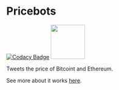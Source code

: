 # Pricebots

[![Codacy Badge](https://api.codacy.com/project/badge/Grade/1e0d48fc82eb4424a8ec4f61ecdafa5f)](https://www.codacy.com/app/JordanDworaczyk/EthPriceBot?utm_source=github.com&utm_medium=referral&utm_content=JordanDworaczyk/EthPriceBot&utm_campaign=badger)
<a href="http://ethpricebot.enterslack.com">
	<img src='https://cdn.worldvectorlogo.com/logos/slack.svg' width='90'>
</a>

Tweets the price of Bitcoint and Ethereum. 

See more about it works [here](https://jordandworaczyk.github.io/EthPriceBot/). 
